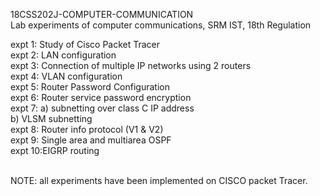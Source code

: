 18CSS202J-COMPUTER-COMMUNICATION <br>
Lab experiments of computer communications, SRM IST, 18th Regulation <br>

expt 1: Study of Cisco Packet Tracer <br>
expt 2: LAN configuration <br>
expt 3: Connection of multiple IP networks using 2 routers <br>
expt 4: VLAN configuration <br>
expt 5: Router Password Configuration <br>
expt 6: Router service password encryption <br>
expt 7: a) subnetting over class C IP address <br>
        b) VLSM subnetting <br>
expt 8: Router info protocol (V1 & V2) <br>
expt 9: Single area and multiarea OSPF <br>
expt 10:EIGRP routing <br><br>

NOTE: all experiments have been implemented on CISCO packet Tracer.
